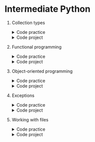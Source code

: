 # Intermediate Python
1. Collection types
	<details>
		<summary>Code practice</summary>

	- [Car data](https://github.com/HenestrosaConH/sololearn/tree/main/Intermediate%20Python/1.%20Collection%20types/Code%20practice/Car%20data)	 
	- [Contact search](https://github.com/HenestrosaConH/sololearn/tree/main/Intermediate%20Python/1.%20Collection%20types/Code%20practice/Contact%20search)	 
	- [Ignore the vowels](https://github.com/HenestrosaConH/sololearn/tree/main/Intermediate%20Python/1.%20Collection%20types/Code%20practice/Ignore%20the%20vowels)	 
	- [Nation economic freedom](https://github.com/HenestrosaConH/sololearn/tree/main/Intermediate%20Python/1.%20Collection%20types/Code%20practice/Nation%20economic%20freedom)	 
	- [Square up](https://github.com/HenestrosaConH/sololearn/tree/main/Intermediate%20Python/1.%20Collection%20types/Code%20practice/Square%20up)	 
	- [You are qualified](https://github.com/HenestrosaConH/sololearn/tree/main/Intermediate%20Python/1.%20Collection%20types/Code%20practice/You%20are%20qualified)	 
	</details>

	<details>
		<summary>Code project</summary>

	- [Letter count](https://github.com/HenestrosaConH/sololearn/tree/main/Intermediate%20Python/1.%20Collection%20types/Code%20project)
	</details>
2. Functional programming
	<details>
		<summary>Code practice</summary>

	- [Collecting reports](https://github.com/HenestrosaConH/sololearn/tree/main/Intermediate%20Python/2.%20Functional%20programming/Code%20practice/Collecting%20reports)	 
	- [Decimal to binary](https://github.com/HenestrosaConH/sololearn/tree/main/Intermediate%20Python/2.%20Functional%20programming/Code%20practice/Decimal%20to%20binary)	 
	- [Generating](https://github.com/HenestrosaConH/sololearn/tree/main/Intermediate%20Python/2.%20Functional%20programming/Code%20practice/Generating)	 
	- [Getting a raise](https://github.com/HenestrosaConH/sololearn/tree/main/Intermediate%20Python/2.%20Functional%20programming/Code%20practice/Getting%20a%20raise)	 
	- [How much](https://github.com/HenestrosaConH/sololearn/tree/main/Intermediate%20Python/2.%20Functional%20programming/Code%20practice/How%20much)	 
	- [Making it work](https://github.com/HenestrosaConH/sololearn/tree/main/Intermediate%20Python/2.%20Functional%20programming/Code%20practice/Making%20it%20work)	 
	</details>

	<details>
		<summary>Code project</summary>

	- [Spelling backwards](https://github.com/HenestrosaConH/sololearn/tree/main/Intermediate%20Python/2.%20Functional%20programming/Code%20project)
	</details>
3. Object-oriented programming
	<details>
		<summary>Code practice</summary>

	- [Define the methods](https://github.com/HenestrosaConH/sololearn/tree/main/Intermediate%20Python/3.%20Object-oriented%20programming/Code%20practice/Define%20the%20methods)	 
	- [Fine art](https://github.com/HenestrosaConH/sololearn/tree/main/Intermediate%20Python/3.%20Object-oriented%20programming/Code%20practice/Fine%20art)	 
	- [Game over](https://github.com/HenestrosaConH/sololearn/tree/main/Intermediate%20Python/3.%20Object-oriented%20programming/Code%20practice/Game%20over)	 
	- [Preservation](https://github.com/HenestrosaConH/sololearn/tree/main/Intermediate%20Python/3.%20Object-oriented%20programming/Code%20practice/Preservation)	 
	- [Shape factory](https://github.com/HenestrosaConH/sololearn/tree/main/Intermediate%20Python/3.%20Object-oriented%20programming/Code%20practice/Shape%20factory)	 
	- [Staying alive](https://github.com/HenestrosaConH/sololearn/tree/main/Intermediate%20Python/3.%20Object-oriented%20programming/Code%20practice/Staying%alive)	 
	</details>

	<details>
		<summary>Code project</summary>

	- [Shooting game](https://github.com/HenestrosaConH/sololearn/tree/main/Intermediate%20Python/3.%20Object-oriented%20programming/Code%20project)
	</details>
4. Exceptions
	<details>
		<summary>Code practice</summary>

	- [Cash out](https://github.com/HenestrosaConH/sololearn/tree/main/Intermediate%20Python/4.%20Exceptions/Code%20practice/24k%20magic)	 
	- [Chef's kiss](https://github.com/HenestrosaConH/sololearn/tree/main/Intermediate%20Python/4.%20Exceptions/Code%20practice/Chef%3C%20kiss)	 
	- [Say something](https://github.com/HenestrosaConH/sololearn/tree/main/Intermediate%20Python/4.%20Exceptions/Code%20practice/Say%20something)	 
	</details>

	<details>
		<summary>Code project</summary>

	- [Registration system](https://github.com/HenestrosaConH/sololearn/tree/main/Intermediate%20Python/4.%20Exceptions/Code%20project)
	</details>
5. Working with files
	<details>
		<summary>Code practice</summary>

	- [Book club](https://github.com/HenestrosaConH/sololearn/tree/main/Intermediate%20Python/5.%20Working%20with%20files/Code%20practice/Book%20club)	 
	- [Filling up with numbers](https://github.com/HenestrosaConH/sololearn/tree/main/Intermediate%20Python/5.%20Working%20with%20files/Code%20practice/Filling%20up%20with%20numbers)	 
	- [Reading through](https://github.com/HenestrosaConH/sololearn/tree/main/Intermediate%20Python/5.%20Working%20with%20files/Code%20practice/Reading%20through)	 
	</details>

	<details>
		<summary>Code project</summary>

	- [Title encoder](https://github.com/HenestrosaConH/sololearn/tree/main/Intermediate%20Python/5.%20Working%20with%20files/Code%20project)
	</details>